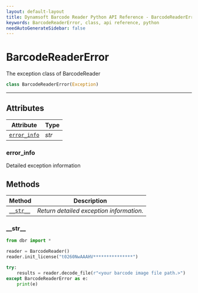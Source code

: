 ```yaml
---
layout: default-layout
title: Dynamsoft Barcode Reader Python API Reference - BarcodeReaderError Class
keywords: BarcodeReaderError, class, api reference, python
needAutoGenerateSidebar: false
---
```



# BarcodeReaderError
The exception class of BarcodeReader

```python
class BarcodeReaderError(Exception)
```  

---

## Attributes
  
| Attribute | Type |
|---------- | ----------- | 
| [`error_info`](#error_info) | *str* |

### error_info
Detailed exception information

## Methods

| Method | Description |
|---------- | ----------- | 
| [`__str__`](#__str__) | *Return detailed exception information.* |
  
### \_\_str\_\_

```python
from dbr import *

reader = BarcodeReader()
reader.init_license("t0260NwAAAHV***************")

try:
    results = reader.decode_file(r"<your barcode image file path.>")
except BarcodeReaderError as e:
    print(e)
```

 

